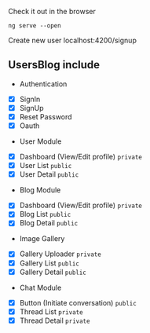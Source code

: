 
Check it out in the browser
```
ng serve --open
```
Create new user 
localhost:4200/signup

## UsersBlog include

* Authentication
- [x] SignIn
- [x] SignUp
- [x] Reset Password
- [x] Oauth

* User Module
- [x] Dashboard (View/Edit profile) `private`
- [x] User List `public`
- [x] User Detail `public`

* Blog Module
- [x] Dashboard (View/Edit profile) `private`
- [x] Blog List `public`
- [x] Blog Detail `public`

* Image Gallery
- [x] Gallery Uploader `private`
- [x] Gallery List `public`
- [x] Gallery Detail `public`

* Chat Module
- [x] Button (Initiate conversation) `public`
- [x] Thread List `private`
- [x] Thread Detail `private`
